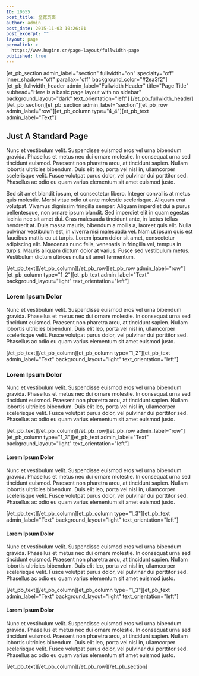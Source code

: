 ```yaml
---
ID: 10655
post_title: 全宽页面
author: admin
post_date: 2015-11-03 10:26:01
post_excerpt: ""
layout: page
permalink: >
  https://www.huginn.cn/page-layout/fullwidth-page
published: true
---
```

[et_pb_section admin_label="section" fullwidth="on" specialty="off" inner_shadow="off" parallax="off" background_color="#2ea3f2"][et_pb_fullwidth_header admin_label="Fullwidth Header" title="Page Title" subhead="Here is a basic page layout with no sidebar" background_layout="dark" text_orientation="left"] [/et_pb_fullwidth_header][/et_pb_section][et_pb_section admin_label="section"][et_pb_row admin_label="row"][et_pb_column type="4_4"][et_pb_text admin_label="Text"]
<h2>Just A Standard Page</h2>
Nunc et vestibulum velit. Suspendisse euismod eros vel urna bibendum gravida. Phasellus et metus nec dui ornare molestie. In consequat urna sed tincidunt euismod. Praesent non pharetra arcu, at tincidunt sapien. Nullam lobortis ultricies bibendum. Duis elit leo, porta vel nisl in, ullamcorper scelerisque velit. Fusce volutpat purus dolor, vel pulvinar dui porttitor sed. Phasellus ac odio eu quam varius elementum sit amet euismod justo.

Sed sit amet blandit ipsum, et consectetur libero. Integer convallis at metus quis molestie. Morbi vitae odio ut ante molestie scelerisque. Aliquam erat volutpat. Vivamus dignissim fringilla semper. Aliquam imperdiet dui a purus pellentesque, non ornare ipsum blandit. Sed imperdiet elit in quam egestas lacinia nec sit amet dui. Cras malesuada tincidunt ante, in luctus tellus hendrerit at. Duis massa mauris, bibendum a mollis a, laoreet quis elit. Nulla pulvinar vestibulum est, in viverra nisi malesuada vel. Nam ut ipsum quis est faucibus mattis eu ut turpis. Lorem ipsum dolor sit amet, consectetur adipiscing elit. Maecenas nunc felis, venenatis in fringilla vel, tempus in turpis. Mauris aliquam dictum dolor at varius. Fusce sed vestibulum metus. Vestibulum dictum ultrices nulla sit amet fermentum.

[/et_pb_text][/et_pb_column][/et_pb_row][et_pb_row admin_label="row"][et_pb_column type="1_2"][et_pb_text admin_label="Text" background_layout="light" text_orientation="left"]
<h3>Lorem Ipsum Dolor</h3>
Nunc et vestibulum velit. Suspendisse euismod eros vel urna bibendum gravida. Phasellus et metus nec dui ornare molestie. In consequat urna sed tincidunt euismod. Praesent non pharetra arcu, at tincidunt sapien. Nullam lobortis ultricies bibendum. Duis elit leo, porta vel nisl in, ullamcorper scelerisque velit. Fusce volutpat purus dolor, vel pulvinar dui porttitor sed. Phasellus ac odio eu quam varius elementum sit amet euismod justo.

[/et_pb_text][/et_pb_column][et_pb_column type="1_2"][et_pb_text admin_label="Text" background_layout="light" text_orientation="left"]
<h3>Lorem Ipsum Dolor</h3>
Nunc et vestibulum velit. Suspendisse euismod eros vel urna bibendum gravida. Phasellus et metus nec dui ornare molestie. In consequat urna sed tincidunt euismod. Praesent non pharetra arcu, at tincidunt sapien. Nullam lobortis ultricies bibendum. Duis elit leo, porta vel nisl in, ullamcorper scelerisque velit. Fusce volutpat purus dolor, vel pulvinar dui porttitor sed. Phasellus ac odio eu quam varius elementum sit amet euismod justo.

[/et_pb_text][/et_pb_column][/et_pb_row][et_pb_row admin_label="row"][et_pb_column type="1_3"][et_pb_text admin_label="Text" background_layout="light" text_orientation="left"]
<h4>Lorem Ipsum Dolor</h4>
Nunc et vestibulum velit. Suspendisse euismod eros vel urna bibendum gravida. Phasellus et metus nec dui ornare molestie. In consequat urna sed tincidunt euismod. Praesent non pharetra arcu, at tincidunt sapien. Nullam lobortis ultricies bibendum. Duis elit leo, porta vel nisl in, ullamcorper scelerisque velit. Fusce volutpat purus dolor, vel pulvinar dui porttitor sed. Phasellus ac odio eu quam varius elementum sit amet euismod justo.

[/et_pb_text][/et_pb_column][et_pb_column type="1_3"][et_pb_text admin_label="Text" background_layout="light" text_orientation="left"]
<h4>Lorem Ipsum Dolor</h4>
Nunc et vestibulum velit. Suspendisse euismod eros vel urna bibendum gravida. Phasellus et metus nec dui ornare molestie. In consequat urna sed tincidunt euismod. Praesent non pharetra arcu, at tincidunt sapien. Nullam lobortis ultricies bibendum. Duis elit leo, porta vel nisl in, ullamcorper scelerisque velit. Fusce volutpat purus dolor, vel pulvinar dui porttitor sed. Phasellus ac odio eu quam varius elementum sit amet euismod justo.

[/et_pb_text][/et_pb_column][et_pb_column type="1_3"][et_pb_text admin_label="Text" background_layout="light" text_orientation="left"]
<h4>Lorem Ipsum Dolor</h4>
Nunc et vestibulum velit. Suspendisse euismod eros vel urna bibendum gravida. Phasellus et metus nec dui ornare molestie. In consequat urna sed tincidunt euismod. Praesent non pharetra arcu, at tincidunt sapien. Nullam lobortis ultricies bibendum. Duis elit leo, porta vel nisl in, ullamcorper scelerisque velit. Fusce volutpat purus dolor, vel pulvinar dui porttitor sed. Phasellus ac odio eu quam varius elementum sit amet euismod justo.

[/et_pb_text][/et_pb_column][/et_pb_row][/et_pb_section]